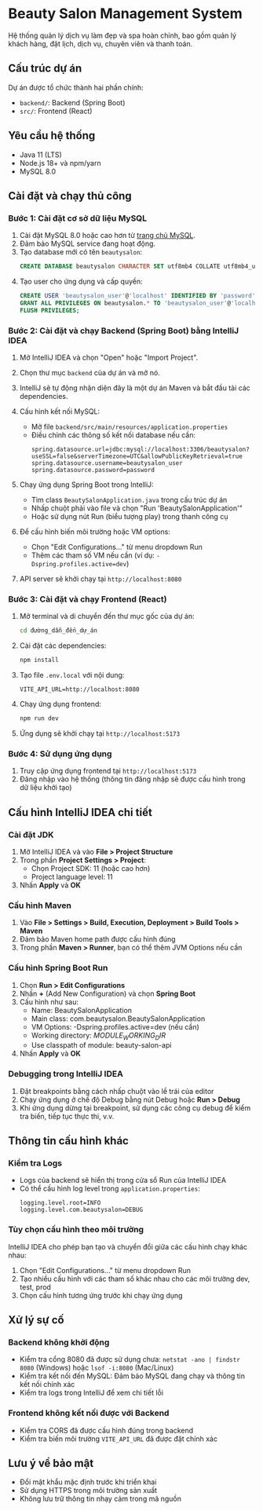 
# Beauty Salon Management System

Hệ thống quản lý dịch vụ làm đẹp và spa hoàn chỉnh, bao gồm quản lý khách hàng, đặt lịch, dịch vụ, chuyên viên và thanh toán.

## Cấu trúc dự án

Dự án được tổ chức thành hai phần chính:

- `backend/`: Backend (Spring Boot)
- `src/`: Frontend (React)

## Yêu cầu hệ thống

- Java 11 (LTS)
- Node.js 18+ và npm/yarn
- MySQL 8.0

## Cài đặt và chạy thủ công

### Bước 1: Cài đặt cơ sở dữ liệu MySQL

1. Cài đặt MySQL 8.0 hoặc cao hơn từ [trang chủ MySQL](https://dev.mysql.com/downloads/installer/).
2. Đảm bảo MySQL service đang hoạt động.
3. Tạo database mới có tên `beautysalon`:
   ```sql
   CREATE DATABASE beautysalon CHARACTER SET utf8mb4 COLLATE utf8mb4_unicode_ci;
   ```
4. Tạo user cho ứng dụng và cấp quyền:
   ```sql
   CREATE USER 'beautysalon_user'@'localhost' IDENTIFIED BY 'password';
   GRANT ALL PRIVILEGES ON beautysalon.* TO 'beautysalon_user'@'localhost';
   FLUSH PRIVILEGES;
   ```

### Bước 2: Cài đặt và chạy Backend (Spring Boot) bằng IntelliJ IDEA

1. Mở IntelliJ IDEA và chọn "Open" hoặc "Import Project".
2. Chọn thư mục `backend` của dự án và mở nó.
3. IntelliJ sẽ tự động nhận diện đây là một dự án Maven và bắt đầu tải các dependencies.

4. Cấu hình kết nối MySQL:
   - Mở file `backend/src/main/resources/application.properties`
   - Điều chỉnh các thông số kết nối database nếu cần:
     ```properties
     spring.datasource.url=jdbc:mysql://localhost:3306/beautysalon?useSSL=false&serverTimezone=UTC&allowPublicKeyRetrieval=true
     spring.datasource.username=beautysalon_user
     spring.datasource.password=password
     ```

5. Chạy ứng dụng Spring Boot trong IntelliJ:
   - Tìm class `BeautySalonApplication.java` trong cấu trúc dự án
   - Nhấp chuột phải vào file và chọn "Run 'BeautySalonApplication'"
   - Hoặc sử dụng nút Run (biểu tượng play) trong thanh công cụ

6. Để cấu hình biến môi trường hoặc VM options:
   - Chọn "Edit Configurations..." từ menu dropdown Run
   - Thêm các tham số VM nếu cần (ví dụ: `-Dspring.profiles.active=dev`)

7. API server sẽ khởi chạy tại `http://localhost:8080`

### Bước 3: Cài đặt và chạy Frontend (React)

1. Mở terminal và di chuyển đến thư mục gốc của dự án:
   ```bash
   cd đường_dẫn_đến_dự_án
   ```

2. Cài đặt các dependencies:
   ```bash
   npm install
   ```

3. Tạo file `.env.local` với nội dung:
   ```
   VITE_API_URL=http://localhost:8080
   ```

4. Chạy ứng dụng frontend:
   ```bash
   npm run dev
   ```

5. Ứng dụng sẽ khởi chạy tại `http://localhost:5173`

### Bước 4: Sử dụng ứng dụng

1. Truy cập ứng dụng frontend tại `http://localhost:5173`
2. Đăng nhập vào hệ thống (thông tin đăng nhập sẽ được cấu hình trong dữ liệu khởi tạo)

## Cấu hình IntelliJ IDEA chi tiết

### Cài đặt JDK

1. Mở IntelliJ IDEA và vào **File > Project Structure**
2. Trong phần **Project Settings > Project**:
   - Chọn Project SDK: 11 (hoặc cao hơn)
   - Project language level: 11
3. Nhấn **Apply** và **OK**

### Cấu hình Maven

1. Vào **File > Settings > Build, Execution, Deployment > Build Tools > Maven**
2. Đảm bảo Maven home path được cấu hình đúng
3. Trong phần **Maven > Runner**, bạn có thể thêm JVM Options nếu cần

### Cấu hình Spring Boot Run

1. Chọn **Run > Edit Configurations**
2. Nhấn **+** (Add New Configuration) và chọn **Spring Boot**
3. Cấu hình như sau:
   - Name: BeautySalonApplication
   - Main class: com.beautysalon.BeautySalonApplication
   - VM Options: -Dspring.profiles.active=dev (nếu cần)
   - Working directory: $MODULE_WORKING_DIR$
   - Use classpath of module: beauty-salon-api
4. Nhấn **Apply** và **OK**

### Debugging trong IntelliJ IDEA

1. Đặt breakpoints bằng cách nhấp chuột vào lề trái của editor
2. Chạy ứng dụng ở chế độ Debug bằng nút Debug hoặc **Run > Debug**
3. Khi ứng dụng dừng tại breakpoint, sử dụng các công cụ debug để kiểm tra biến, tiếp tục thực thi, v.v.

## Thông tin cấu hình khác

### Kiểm tra Logs

- Logs của backend sẽ hiển thị trong cửa sổ Run của IntelliJ IDEA
- Có thể cấu hình log level trong `application.properties`:
  ```properties
  logging.level.root=INFO
  logging.level.com.beautysalon=DEBUG
  ```

### Tùy chọn cấu hình theo môi trường

IntelliJ IDEA cho phép bạn tạo và chuyển đổi giữa các cấu hình chạy khác nhau:

1. Chọn "Edit Configurations..." từ menu dropdown Run
2. Tạo nhiều cấu hình với các tham số khác nhau cho các môi trường dev, test, prod
3. Chọn cấu hình tương ứng trước khi chạy ứng dụng

## Xử lý sự cố

### Backend không khởi động

- Kiểm tra cổng 8080 đã được sử dụng chưa: `netstat -ano | findstr 8080` (Windows) hoặc `lsof -i:8080` (Mac/Linux)
- Kiểm tra kết nối đến MySQL: Đảm bảo MySQL đang chạy và thông tin kết nối chính xác
- Kiểm tra logs trong IntelliJ để xem chi tiết lỗi

### Frontend không kết nối được với Backend

- Kiểm tra CORS đã được cấu hình đúng trong backend
- Kiểm tra biến môi trường `VITE_API_URL` đã được đặt chính xác

## Lưu ý về bảo mật

- Đổi mật khẩu mặc định trước khi triển khai
- Sử dụng HTTPS trong môi trường sản xuất
- Không lưu trữ thông tin nhạy cảm trong mã nguồn
